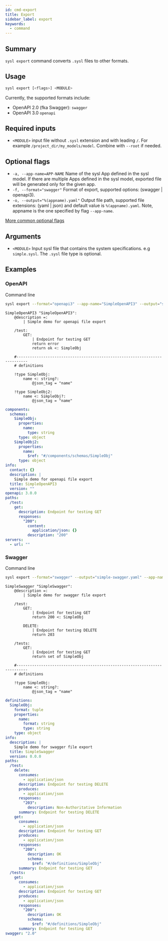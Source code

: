 ```yaml
---
id: cmd-export
title: Export
sidebar_label: export
keywords:
  - command
---
```


## Summary

`sysl export` command converts `.sysl` files to other formats.

## Usage

```bash
sysl export [<flags>] <MODULE>
```

Currently, the supported formats include:

- OpenAPI 2.0 (fka Swagger): `swagger`
- OpenAPI 3.0 `openapi`

## Required inputs

- `<MODULE>` input file without `.sysl` extension and with leading `/`. For example `/project_dir/my_models/model`. Combine with `--root` if needed.

## Optional flags

- `-a, --app-name=APP-NAME` Name of the sysl App defined in the sysl model. If there are multiple Apps defined in the sysl model, exported file will be generated only for the given app.
- `-f, --format="swagger"` Format of export, supported options: (swagger | openapi3).
- `-o, --output="%(appname).yaml"` Output file path, supported file extensions: (yaml | json) and default value is `%(appname).yaml`. Note, appname is the one specified by flag `--app-name`.

[More common optional flags](common-flags.md)

## Arguments

- `<MODULE>` Input sysl file that contains the system specifications. e.g `simple.sysl`. The `.sysl` file type is optional.

## Examples

### OpenAPI

Command line

```bash
sysl export --format="openapi3" --app-name="SimpleOpenAPI3" --output="simple-openapi3.yaml" simple-openapi3.sysl
```

```sysl title="Input Sysl file: simple-openapi3.sysl"
SimpleOpenAPI3 "SimpleOpenAPI3":
    @description =:
        | Simple demo for openapi file export

    /test:
        GET:
            | Endpoint for testing GET
            return error
            return ok <: SimpleObj

    #---------------------------------------------------------------------------
    # definitions

    !type SimpleObj:
        name <: string?:
            @json_tag = "name"

    !type SimpleObj2:
        name <: SimpleObj?:
            @json_tag = "name"
```

```yaml title="Output OpenAPI3 file: simple-openapi3.yaml"
components:
  schemas:
    SimpleObj:
      properties:
        name:
          type: string
      type: object
    SimpleObj2:
      properties:
        name:
          $ref: "#/components/schemas/SimpleObj"
      type: object
info:
  contact: {}
  description: |
    Simple demo for openapi file export
  title: SimpleOpenAPI3
  version: ""
openapi: 3.0.0
paths:
  /test:
    get:
      description: Endpoint for testing GET
      responses:
        "200":
          content:
            application/json: {}
          description: "200"
servers:
  - url: ""
```

### Swagger

Command line

```bash
sysl export --format="swagger" --output="simple-swagger.yaml" --app-name="SimpleSwagger" simple-swagger.sysl
```

```sysl title="Input Sysl file: simple-swagger.sysl"
SimpleSwagger "SimpleSwagger":
    @description =:
        | Simple demo for swagger file export

    /test:
        GET:
            | Endpoint for testing GET
            return 200 <: SimpleObj

        DELETE:
            | Endpoint for testing DELETE
            return 203

    /tests:
        GET:
            | Endpoint for testing GET
            return set of SimpleObj

    #---------------------------------------------------------------------------
    # definitions

    !type SimpleObj:
        name <: string?:
            @json_tag = "name"
```

```yaml title="Output Swagger file: simple-swagger.yaml"
definitions:
  SimpleObj:
    format: tuple
    properties:
      name:
        format: string
        type: string
    type: object
info:
  description: |
    Simple demo for swagger file export
  title: SimpleSwagger
  version: 0.0.0
paths:
  /test:
    delete:
      consumes:
        - application/json
      description: Endpoint for testing DELETE
      produces:
        - application/json
      responses:
        "203":
          description: Non-Authoritative Information
      summary: Endpoint for testing DELETE
    get:
      consumes:
        - application/json
      description: Endpoint for testing GET
      produces:
        - application/json
      responses:
        "200":
          description: OK
          schema:
            $ref: "#/definitions/SimpleObj"
      summary: Endpoint for testing GET
  /tests:
    get:
      consumes:
        - application/json
      description: Endpoint for testing GET
      produces:
        - application/json
      responses:
        "200":
          description: OK
          schema:
            $ref: "#/definitions/SimpleObj"
      summary: Endpoint for testing GET
swagger: "2.0"
```

